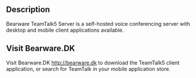 ## Description 
Bearware TeamTalk5 Server is a self-hosted voice conferencing server with desktop and mobile client applications available.

## Visit Bearware.DK
Visit Bearware.DK <a href="http://bearware.dk/">http://bearware.dk</a> to download the TeamTalk5 client application, or search for TeamTalk in your mobile application store.
